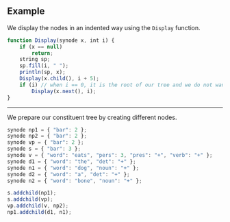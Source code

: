 ## Example

We display the nodes in an indented way using the `Display` function.

```javascript
function Display(synode x, int i) {
    if (x == null)
        return;
    string sp;
    sp.fill(i, " ");
    println(sp, x);
    Display(x.child(), i + 5);
    if (i) // when i == 0, it is the root of our tree and we do not want to display its sisters
        Display(x.next(), i);
}
```

---

We prepare our constituent tree by creating different nodes.

```javascript
synode np1 = { "bar": 2 };
synode np2 = { "bar": 2 };
synode vp = { "bar": 2 };
synode s = { "bar": 3 };
synode v = { "word": "eats", "pers": 3, "pres": "+", "verb": "+" };
synode d1 = { "word": "the", "det": "+" };
synode n1 = { "word": "dog", "noun": "+" };
synode d2 = { "word": "a", "det": "+" };
synode n2 = { "word": "bone", "noun": "+" };

s.addchild(np1);
s.addchild(vp);
vp.addchild(v, np2);
np1.addchild(d1, n1);
```

